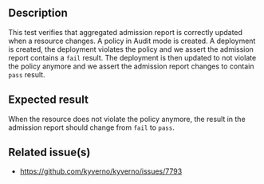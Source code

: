 ## Description

This test verifies that aggregated admission report is correctly updated when a resource changes.
A policy in Audit mode is created.
A deployment is created, the deployment violates the policy and we assert the admission report contains a `fail` result.
The deployment is then updated to not violate the policy anymore and we assert the admission report changes to contain `pass` result.

## Expected result

When the resource does not violate the policy anymore, the result in the admission report should change from `fail` to `pass`.

## Related issue(s)

- https://github.com/kyverno/kyverno/issues/7793